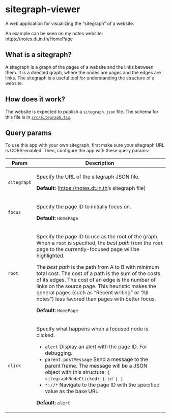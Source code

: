 # sitegraph-viewer

A web application for visualizing the “sitegraph” of a website.

An example can be seen on my notes website: <https://notes.dt.in.th/HomePage>

## What is a sitegraph?

A sitegraph is a graph of the pages of a website and the links between them. It is a directed graph, where the nodes are pages and the edges are links. The sitegraph is a useful tool for understanding the structure of a website.

## How does it work?

The website is expected to publish a `sitegraph.json` file. The schema for this file is in [`src/Sitegraph.tsx`](src/Sitegraph.tsx).

## Query params

To use this app with your own sitegraph, first make sure your sitegraph URL is CORS-enabled. Then, configure the app with these query params:

<table width="100%">
<thead><tr><th>Param</th><th>Description</th></tr></thead>
<tbody>
<tr><td><code>sitegraph</code></td><td>

Specify the URL of the sitegraph JSON file.

**Default:** (<https://notes.dt.in.th>’s sitegraph file)

</td></tr>
<tr><td><code>focus</code></td><td>

Specify the page ID to initially focus on.

**Default:** `HomePage`

</td></tr>
<tr><td><code>root</code></td><td>

Specify the page ID to use as the root of the graph. When a `root` is specified, the _best path_ from the `root` page to the currently-focused page will be highlighted.

The _best path_ is the path from A to B with minimum total cost. The cost of a path is the sum of the costs of its edges. The cost of an edge is the number of links on the source page. This heuristic makes the general pages (such as “Recent writing” or “All notes”) less favored than pages with better focus.

**Default:** `HomePage`

</td></tr>
<tr><td><code>click</code></td><td>

Specify what happens when a focused node is clicked.

- `alert` Display an alert with the page ID. For debugging.
- `parent.postMessage` Send a message to the parent frame. The message will be a JSON object with this structure: `{ sitegraphNodeClicked: { id } }`.
- `*://*` Navigate to the page ID with the specified value as the base URL.

**Default:** `alert`

</td></tr>
</tbody></table>
